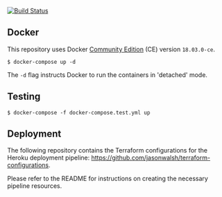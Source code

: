 [![Build Status](https://travis-ci.com/jasonwalsh/prototype.svg?token=kDZcsygosGgqF2WJJ1jZ&branch=master)](https://travis-ci.com/jasonwalsh/prototype)

## Docker

This repository uses Docker [Community Edition](https://www.docker.com/community-edition) (CE) version `18.03.0-ce`.

    $ docker-compose up -d

The `-d` flag instructs Docker to run the containers in 'detached' mode.

## Testing

    $ docker-compose -f docker-compose.test.yml up

## Deployment

The following repository contains the Terraform configurations for the Heroku deployment pipeline: https://github.com/jasonwalsh/terraform-configurations.

Please refer to the README for instructions on creating the necessary pipeline resources.
